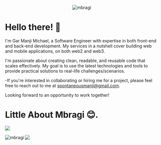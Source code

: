 <p align="center"> <img src="https://komarev.com/ghpvc/?username=mbragi&label=Profile%20views&color=0e75b6&style=flat&theme=github_dark" alt="mbragi" /> </p>

# Hello there! 👋

I'm Gar Manji Michael, a Software Engineer with expertise in both front-end and back-end development. My services in a nutshell cover building web and mobile applications, on both web2 and web3.

I'm passionate about creating clean, readable, and reusable code that scales effectively. My goal is to use the latest technologies and tools to provide practical solutions to real-life challenges/scenarios.

-If you're interested in collaborating or hiring me for a project, please feel free to reach out to me at spontaneousmanji@gmail.com.

Looking forward to an opportunity to work together!

# Little About Mbragi  😊.


![](http://github-profile-summary-cards.vercel.app/api/cards/profile-details?username=mbragi&theme=cobalt2)


<!-- <p><img align="center" src="https://github-readme-streak-stats.herokuapp.com/?user=mbragi&theme=cobalt2" alt="mbragi" /></p> -->

<p><img align="left" src="http://github-profile-summary-cards.vercel.app/api/cards/most-commit-language?username=mbragi&theme=cobalt2" alt="mbragi" />
<img align="center" src="https://github-profile-summary-cards.vercel.app/api/cards/repos-per-language?username=mbragi&theme=cobalt2" />
</p>

<!-- <p> <a href="https://github.com/ryo-ma/github-profile-trophy"><img src="https://github-profile-trophy.vercel.app/?username=mbragi&theme=github_dark" alt="mbragi" /></a> </p> --->


              
<!---
MBragi/MBragi is a ✨ special ✨ repository because its `README.md` (this file) appears on your GitHub profile.
You can click the Preview link to take a look at your changes.
--->
